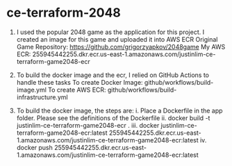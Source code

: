 # ce-terraform-2048

1) I used the popular 2048 game as the application for this project. I created an image for this game and uploaded it into AWS ECR
Original Game Repository: https://github.com/grigorzyapkov/2048game
My AWS ECR: 255945442255.dkr.ecr.us-east-1.amazonaws.com/justinlim-ce-terraform-game2048-ecr

2) To build the docker image and the ecr, I relied on GitHub Actions to handle these tasks
To create Docker Image: github/workflows/build-image.yml
To create AWS ECR: github/workflows/build-infrastructure.yml

3) To build the docker image, the steps are:
i. Place a Dockerfile in the app folder. Please see the definitions of the Dockerfile
ii. docker build -t justinlim-ce-terraform-game2048-ecr .
iii. docker justinlim-ce-terraform-game2048-ecr:latest 255945442255.dkr.ecr.us-east-1.amazonaws.com/justinlim-ce-terraform-game2048-ecr:latest
iv. docker push 255945442255.dkr.ecr.us-east-1.amazonaws.com/justinlim-ce-terraform-game2048-ecr:latest